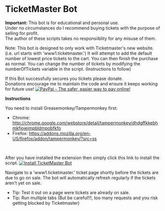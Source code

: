 # TicketMaster Bot

**Important:** 
This bot is for educational and personal use.  
Under no circumstances do I recommend buying tickets with the purpose of selling for profit.  
The author of these scripts takes no responsiiblity for any misuse of them.

Note: This bot is designed to only work with Ticketmaster's new website. (i.e. url starts with 'www1.ticketmaster.')
It will attempt to add the default number of lowest price tickets to the cart. You can then finish the purchase as normal.
You can change the number of tickets by modifying the numberOfTickets variable in the script. (Instructions to follow)

If this Bot successfully secures you tickets please donate.  
Donations encourage me to maintain the code and ensure it keeps working for future use!
[![PayPal - The safer, easier way to pay online!](https://www.paypalobjects.com/en_GB/i/btn/btn_donate_SM.gif "PayPal - The safer, easier way to pay online!")](https://www.paypal.me/ticketmasterbot)


**Instructions**

You need to install Greasemonkey/Tampermonkey first:
* Chrome: http://chrome.google.com/webstore/detail/tampermonkey/dhdgffkkebhmkfjojejmpbldmpobfkfo
* Firefox: https://addons.mozilla.org/en-US/firefox/addon/tampermonkey/?src=ss  
<br>

After you have installed the extension then simply click this link to install the script.
[![Install TicketMaster Bot](https://github.com/spikeruk/TicketmasterBot/blob/master/resources/install.png)](https://github.com/spikeruk/TicketmasterBot/raw/master/ticketmasterbot.user.js)


Navigate to a 'www1.ticketmaster.' ticket page shortly before the tickets are due to go on sale.
The bot will automatically refresh regularly if the tickets aren't yet on sale.  


* Tip: Test it out on a page were tickets are already on sale.  
* Tip: Run multiple tabs (But be careful!!!, too many requests and you risk getting blocked by Ticketmaster)

